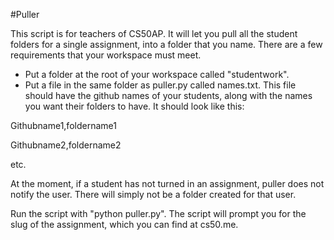 
#Puller

This script is for teachers of CS50AP.  It will let you pull all the student folders for a single assignment, into a folder that you name.  There are a few requirements that your workspace must meet.

- Put a folder at the root of your workspace called "studentwork".  
- Put a file in the same folder as puller.py called names.txt.  This file should have the github names of your students, along with the names you want their folders to have.  It should look like this:

Githubname1,foldername1

Githubname2,foldername2

etc.

At the moment, if a student has not turned in an assignment, puller does not notify the user.  There will simply not be a folder created for that user.

Run the script with "python puller.py".  The script will prompt you for the slug of the assignment, which you can find at cs50.me.  


